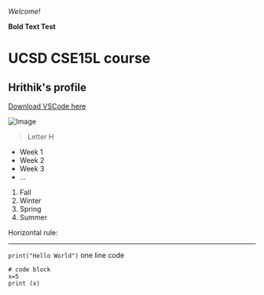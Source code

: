 *Welcome!*

**Bold Text Test**

# UCSD CSE15L course

## Hrithik's profile

[Download VSCode here](https://code.visualstudio.com/)

![Image](https://www.pngplay.com/wp-content/uploads/5/Alphabet-H-Background-PNG-Image.png)

> Letter H

* Week 1
* Week 2
* Week 3
* ...

1. Fall
2. Winter
3. Spring
4. Summer

Horizontal rule:

---

`print("Hello World")` one line code

```
# code block
x=5
print (x)
```
